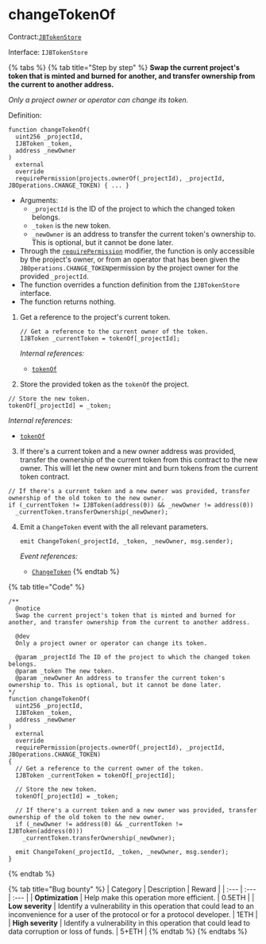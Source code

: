 # changeTokenOf

Contract:[`JBTokenStore`](../)​‌

Interface: `IJBTokenStore`

{% tabs %}
{% tab title="Step by step" %}
**Swap the current project's token that is minted and burned for another, and transfer ownership from the current to another address.**

_Only a project owner or operator can change its token._

Definition:

```solidity
function changeTokenOf(
  uint256 _projectId,
  IJBToken _token,
  address _newOwner
)
  external
  override
  requirePermission(projects.ownerOf(_projectId), _projectId, JBOperations.CHANGE_TOKEN) { ... }
```

* Arguments:
  * `_projectId` is the ID of the project to which the changed token belongs.
  * `_token` is the new token.
  * `_newOwner` is an address to transfer the current token's ownership to. This is optional, but it cannot be done later.
* Through the [`requirePermission`](../../jboperatable/modifiers/requirepermission.md) modifier, the function is only accessible by the project's owner, or from an operator that has been given the `JBOperations.CHANGE_TOKEN`permission by the project owner for the provided `_projectId`.
* The function overrides a function definition from the `IJBTokenStore` interface.
* The function returns nothing.



1. Get a reference to the project's current token.  

   ```solidity
   // Get a reference to the current owner of the token.
   IJBToken _currentToken = tokenOf[_projectId];
   ```

   _Internal references:_

   * [`tokenOf`](../properties/tokenof.md)


2. Store the provided token as the `tokenOf` the project.

  ```solidity
  // Store the new token.
  tokenOf[_projectId] = _token;
  ```

   _Internal references:_

   * [`tokenOf`](../properties/tokenof.md)

3. If there's a current token and a new owner address was provided, transfer the ownership of the current token from this contract to the new owner. This will let the new owner mint and burn tokens from the current token contract. 

  ```solidity
  // If there's a current token and a new owner was provided, transfer ownership of the old token to the new owner.
  if (_currentToken != IJBToken(address(0)) && _newOwner != address(0))
    _currentToken.transferOwnership(_newOwner);
  ```

4. Emit a `ChangeToken` event with the all relevant parameters.

    ```solidity
    emit ChangeToken(_projectId, _token, _newOwner, msg.sender);
    ```

    _Event references:_

    * [`ChangeToken`](../events/changetoken.md)
{% endtab %}

{% tab title="Code" %}
```solidity
/**
  @notice 
  Swap the current project's token that is minted and burned for another, and transfer ownership from the current to another address.

  @dev
  Only a project owner or operator can change its token.

  @param _projectId The ID of the project to which the changed token belongs.
  @param _token The new token.
  @param _newOwner An address to transfer the current token's ownership to. This is optional, but it cannot be done later.
*/
function changeTokenOf(
  uint256 _projectId,
  IJBToken _token,
  address _newOwner
)
  external
  override
  requirePermission(projects.ownerOf(_projectId), _projectId, JBOperations.CHANGE_TOKEN)
{
  // Get a reference to the current owner of the token.
  IJBToken _currentToken = tokenOf[_projectId];

  // Store the new token.
  tokenOf[_projectId] = _token;

  // If there's a current token and a new owner was provided, transfer ownership of the old token to the new owner.
  if (_newOwner != address(0) && _currentToken != IJBToken(address(0)))
    _currentToken.transferOwnership(_newOwner);

  emit ChangeToken(_projectId, _token, _newOwner, msg.sender);
}
```
{% endtab %}

{% tab title="Bug bounty" %}
| Category | Description | Reward |
| :--- | :--- | :--- |
| **Optimization** | Help make this operation more efficient. | 0.5ETH |
| **Low severity** | Identify a vulnerability in this operation that could lead to an inconvenience for a user of the protocol or for a protocol developer. | 1ETH |
| **High severity** | Identify a vulnerability in this operation that could lead to data corruption or loss of funds. | 5+ETH |
{% endtab %}
{% endtabs %}

